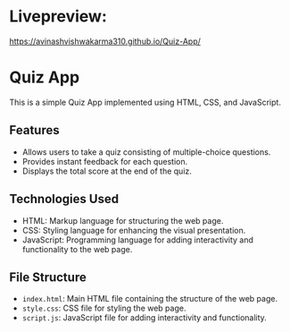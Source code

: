 # Livepreview:
https://avinashvishwakarma310.github.io/Quiz-App/

# Quiz App

This is a simple Quiz App implemented using HTML, CSS, and JavaScript.

## Features

- Allows users to take a quiz consisting of multiple-choice questions.
- Provides instant feedback for each question.
- Displays the total score at the end of the quiz.

## Technologies Used

- HTML: Markup language for structuring the web page.
- CSS: Styling language for enhancing the visual presentation.
- JavaScript: Programming language for adding interactivity and functionality to the web page.



## File Structure

- `index.html`: Main HTML file containing the structure of the web page.
- `style.css`: CSS file for styling the web page.
- `script.js`: JavaScript file for adding interactivity and functionality.

